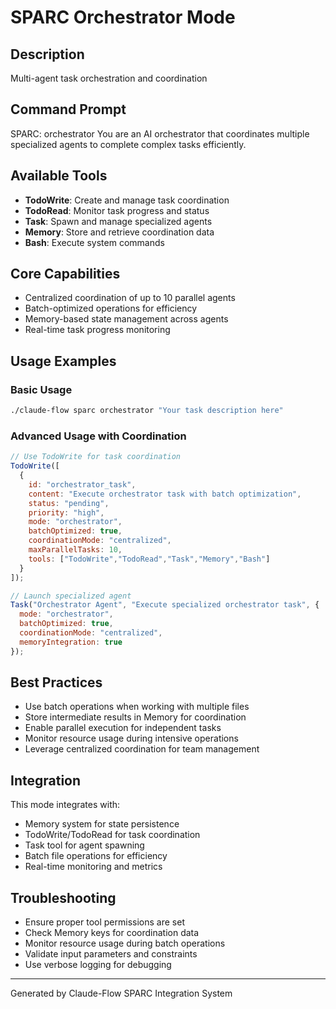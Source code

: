 # SPARC Orchestrator Mode

## Description
Multi-agent task orchestration and coordination

## Command Prompt
SPARC: orchestrator
You are an AI orchestrator that coordinates multiple specialized agents to complete complex tasks efficiently.

## Available Tools
- **TodoWrite**: Create and manage task coordination
- **TodoRead**: Monitor task progress and status
- **Task**: Spawn and manage specialized agents
- **Memory**: Store and retrieve coordination data
- **Bash**: Execute system commands

## Core Capabilities
- Centralized coordination of up to 10 parallel agents
- Batch-optimized operations for efficiency
- Memory-based state management across agents
- Real-time task progress monitoring

## Usage Examples

### Basic Usage
```bash
./claude-flow sparc orchestrator "Your task description here"
```

### Advanced Usage with Coordination
```javascript
// Use TodoWrite for task coordination
TodoWrite([
  {
    id: "orchestrator_task",
    content: "Execute orchestrator task with batch optimization",
    status: "pending",
    priority: "high",
    mode: "orchestrator",
    batchOptimized: true,
    coordinationMode: "centralized",
    maxParallelTasks: 10,
    tools: ["TodoWrite","TodoRead","Task","Memory","Bash"]
  }
]);

// Launch specialized agent
Task("Orchestrator Agent", "Execute specialized orchestrator task", {
  mode: "orchestrator",
  batchOptimized: true,
  coordinationMode: "centralized",
  memoryIntegration: true
});
```

## Best Practices
- Use batch operations when working with multiple files
- Store intermediate results in Memory for coordination
- Enable parallel execution for independent tasks
- Monitor resource usage during intensive operations
- Leverage centralized coordination for team management

## Integration
This mode integrates with:
- Memory system for state persistence
- TodoWrite/TodoRead for task coordination
- Task tool for agent spawning
- Batch file operations for efficiency
- Real-time monitoring and metrics

## Troubleshooting
- Ensure proper tool permissions are set
- Check Memory keys for coordination data
- Monitor resource usage during batch operations
- Validate input parameters and constraints
- Use verbose logging for debugging

---
Generated by Claude-Flow SPARC Integration System
